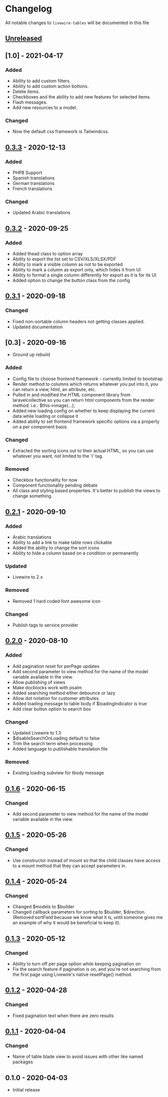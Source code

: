 # Changelog

All notable changes to `livewire-tables` will be documented in this file

## [Unreleased]

## [1.0] - 2021-04-17

### Added

- Ability to add custom filters.
- Ability to add custom action bottons.
- Delete items.
- Checkboxes and the ability to add new features for selected items.
- Flash messages.
- Add new resources to a model.

### Changed

- Now the default css framework is Tailwindcss.

## [0.3.3] - 2020-12-13

### Added

- PHP8 Support
- Spanish translations
- German translations
- French translations

### Changed

- Updated Arabic translations

## [0.3.2] - 2020-09-25

### Added

- Added thead class to option array
- Ability to export the list set to CSV/XLS/XLSX/PDF
- Ability to mark a visible column as not to be exported
- Ability to mark a column as export only, which hides it from UI
- Ability to format a single column differently for export as it is for its UI
- Added option to change the button class from the config

## [0.3.1] - 2020-09-18

### Changed

- Fixed non-sortable column headers not getting classes applied.
- Updated documentation

## [0.3] - 2020-09-16

- Ground up rebuild

### Added

- Config file to choose frontend framework - currently limited to bootstrap
- Render method to columns which returns whatever you put into it, you can return a view, html, an attribute, etc.
- Pulled in and modified the HTML component library from laravelcollective so you can return html components from the render method. i.e.: $this->image(...);
- Added new loading config on whether to keep displaying the current data while loading or collapse it
- Added ability to set frontend framework specific options via a property on a per component basis.

### Changed

- Extracted the sorting icons out to their actual HTML, so you can use whatever you want, not limited to the 'i' tag.

### Removed

- Checkbox functionality for now
- Component functionality pending debate
- All class and styling based properties. It's better to publish the views to change something.

## [0.2.1] - 2020-09-10

### Added

- Arabic translations
- Ability to add a link to make table rows clickable
- Added the ability to change the sort icons
- Ability to hide a column based on a condition or permanently

### Updated

- Livewire to 2.x

### Removed

- Removed 1 hard coded font awesome icon

### Changed

- Publish tags to service provider

## [0.2.0] - 2020-08-10

### Added

- Add pagination reset for perPage updates
- Add second parameter to view method for the name of the model variable available in the view.
- Allow publishing of views
- Make docblocks work with psalm
- Added searching method either debounce or lazy
- Allow dot notation for customer attributes
- Added loading message to table body if $loadingIndicator is true
- Add clear button option to search box

### Changed

- Updated Livewire to 1.3
- $disableSearchOnLoading default to false
- Trim the search term when processing
- Added language to publishable translation file

### Removed

- Existing loading subview for tbody message

## [0.1.6] - 2020-06-15

### Changed
- Add second parameter to view method for the name of the model variable available in the view.

## [0.1.5] - 2020-05-26

### Changed

- Use constructor instead of mount so that the child classes have access to a mount method that they can accept parameters in.

## [0.1.4] - 2020-05-24

### Changed

- Changed $models to $builder
- Changed callback parameters for sorting to $builder, $direction. (Removed sortField because we know what it is, until someone gives me an example of why it would be beneficial to keep it).

## [0.1.3] - 2020-05-12

### Changed

- Ability to turn off per page option while keeping pagination on
- Fix the search feature if pagination is on, and you're not searching from the first page using Livewire's native resetPage() method.

## [0.1.2] - 2020-04-28

### Changed

- Fixed pagination text when there are zero results

## [0.1.1] - 2020-04-04

### Changed

- Name of table blade view to avoid issues with other like named packages

## 0.1.0 - 2020-04-03

- Initial release

[Unreleased]: https://github.com/rappasoft/laravel-livewire-tables/compare/v0.3.3...development
[0.3.3]: https://github.com/rappasoft/laravel-livewire-tables/compare/v0.3.2...v0.3.3
[0.3.2]: https://github.com/rappasoft/laravel-livewire-tables/compare/v0.3.1...v0.3.2
[0.3.1]: https://github.com/rappasoft/laravel-livewire-tables/compare/v0.3.0...v0.3.1
[0.3.0]: https://github.com/rappasoft/laravel-livewire-tables/compare/v0.2.1...v0.3.0
[0.2.1]: https://github.com/rappasoft/laravel-livewire-tables/compare/v0.2.0...v0.2.1
[0.2.0]: https://github.com/rappasoft/laravel-livewire-tables/compare/v0.1.6...v0.2.0
[0.1.6]: https://github.com/rappasoft/laravel-livewire-tables/compare/v0.1.5...v0.1.6
[0.1.5]: https://github.com/rappasoft/laravel-livewire-tables/compare/v0.1.4...v0.1.5
[0.1.4]: https://github.com/rappasoft/laravel-livewire-tables/compare/v0.1.3...v0.1.4
[0.1.3]: https://github.com/rappasoft/laravel-livewire-tables/compare/v0.1.2...v0.1.3
[0.1.2]: https://github.com/rappasoft/laravel-livewire-tables/compare/v0.1.1...v0.1.2
[0.1.1]: https://github.com/rappasoft/laravel-livewire-tables/compare/v0.1.0...v0.1.1
